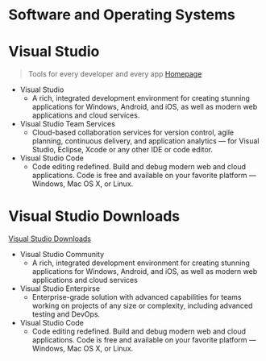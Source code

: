 # Software and Operating Systems

# Visual Studio

> Tools for every developer and every app [Homepage](https://www.visualstudio.com)

- Visual Studio
  - A rich, integrated development environment for creating stunning applications for Windows, Android, and iOS, as well as modern web applications and cloud services.
- Visual Studio Team Services
  - Cloud-based collaboration services for version control, agile planning, continuous delivery, and application analytics — for Visual Studio, Eclipse, Xcode or any other IDE or code editor.
- Visual Studio Code
  - Code editing redefined. Build and debug modern web and cloud applications. Code is free and available on your favorite platform — Windows, Mac OS X, or Linux.


# Visual Studio Downloads

[Visual Studio Downloads](https://www.visualstudio.com/downloads/download-visual-studio-vs)

- Visual Studio Community
  - A rich, integrated development environment for creating stunning applications for Windows, Android, and iOS, as well as modern web applications and cloud services 
- Visual Studio Enterpirse
  - Enterprise-grade solution with advanced capabilities for teams working on projects of any size or complexity, including advanced testing and DevOps. 
- Visual Studio Code
  - Code editing redefined. Build and debug modern web and cloud applications. Code is free and available on your favorite platform — Windows, Mac OS X, or Linux.
